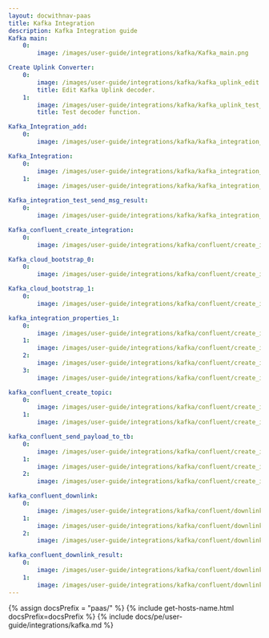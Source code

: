 ```yaml
---
layout: docwithnav-paas
title: Kafka Integration
description: Kafka Integration guide
Kafka main:
    0:
        image: /images/user-guide/integrations/kafka/Kafka_main.png

Create Uplink Converter:
    0:
        image: /images/user-guide/integrations/kafka/kafka_uplink_edit.png
        title: Edit Kafka Uplink decoder.
    1:
        image: /images/user-guide/integrations/kafka/kafka_uplink_test_decoder.png
        title: Test decoder function.

Kafka_Integration_add:
    0:
        image: /images/user-guide/integrations/kafka/kafka_integration_add.png

Kafka_Integration:
    0:
        image: /images/user-guide/integrations/kafka/kafka_integration_edit_mode.png
    1:  
        image: /images/user-guide/integrations/kafka/kafka_integration_save_changes.png

Kafka_integration_test_send_msg_result:
    0:
        image: /images/user-guide/integrations/kafka/kafka_integration_test_send_msg_result.png

Kafka_confluent_create_integration:
    0:
        image: /images/user-guide/integrations/kafka/confluent/create_integration/kafka_create_integration_main.png

Kafka_cloud_bootstrap_0:
    0:
        image: /images/user-guide/integrations/kafka/confluent/create_integration/kafka_work_with_cluster_0.png

Kafka_cloud_bootstrap_1:
    0:
        image: /images/user-guide/integrations/kafka/confluent/create_integration/kafka_work_with_cluster_1.png

kafka_integration_properties_1:
    0:
        image: /images/user-guide/integrations/kafka/confluent/create_integration/kafka_integration_properties_API_keys_1.png
    1:
        image: /images/user-guide/integrations/kafka/confluent/create_integration/kafka_integration_properties_API_keys_2.png
    2:
        image: /images/user-guide/integrations/kafka/confluent/create_integration/kafka_integration_properties_API_keys_3.png
    3:
        image: /images/user-guide/integrations/kafka/confluent/create_integration/kafka_integration_properties_1.png

kafka_confluent_create_topic:
    0:
        image: /images/user-guide/integrations/kafka/confluent/create_integration/kafka_confluent_create_topic_0.png
    1:
        image: /images/user-guide/integrations/kafka/confluent/create_integration/kafka_confluent_create_topic_1.png

kafka_confluent_send_payload_to_tb:
    0:
        image: /images/user-guide/integrations/kafka/confluent/create_integration/kafka_confluent_send_payload_to_tb_0.png
    1:
        image: /images/user-guide/integrations/kafka/confluent/create_integration/kafka_confluent_send_payload_to_tb_1.png
    2:
        image: /images/user-guide/integrations/kafka/confluent/create_integration/kafka_confluent_send_payload_to_tb_2.png

kafka_confluent_downlink:
    0:
        image: /images/user-guide/integrations/kafka/confluent/downlink/kafka_confluent_downlink_node_0.png
    1:
        image: /images/user-guide/integrations/kafka/confluent/downlink/kafka_confluent_downlink_node_1.png
    2:
        image: /images/user-guide/integrations/kafka/confluent/downlink/kafka_confluent_downlink_node_2.png

kafka_confluent_downlink_result:
    0:
        image: /images/user-guide/integrations/kafka/confluent/downlink/kafka_confluent_downlink_result_0.png
    1:
        image: /images/user-guide/integrations/kafka/confluent/downlink/kafka_confluent_downlink_result_1.png
---
```

{% assign docsPrefix = "paas/" %}
{% include get-hosts-name.html docsPrefix=docsPrefix %}
{% include docs/pe/user-guide/integrations/kafka.md %}
